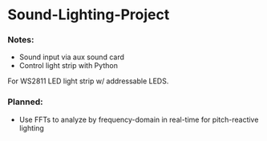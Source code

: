 # Sound-Lighting-Project

### Notes:
- Sound input via aux sound card
- Control light strip with Python
  
For WS2811 LED light strip w/ addressable LEDS.

### Planned:
- Use FFTs to analyze by frequency-domain in real-time for pitch-reactive lighting
